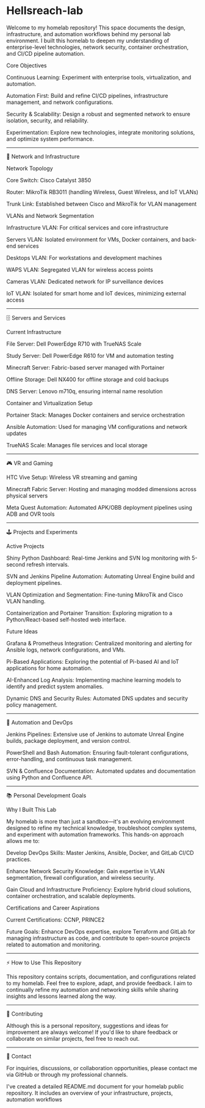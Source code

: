 # Hellsreach-lab

Welcome to my homelab repository! This space documents the design, infrastructure, and automation workflows behind my personal lab environment. I built this homelab to deepen my understanding of enterprise-level technologies, network security, container orchestration, and CI/CD pipeline automation.

Core Objectives

Continuous Learning: Experiment with enterprise tools, virtualization, and automation.

Automation First: Build and refine CI/CD pipelines, infrastructure management, and network configurations.

Security & Scalability: Design a robust and segmented network to ensure isolation, security, and reliability.

Experimentation: Explore new technologies, integrate monitoring solutions, and optimize system performance.



---

📡 Network and Infrastructure

Network Topology

Core Switch: Cisco Catalyst 3850

Router: MikroTik RB3011 (handling Wireless, Guest Wireless, and IoT VLANs)

Trunk Link: Established between Cisco and MikroTik for VLAN management


VLANs and Network Segmentation

Infrastructure VLAN: For critical services and core infrastructure

Servers VLAN: Isolated environment for VMs, Docker containers, and back-end services

Desktops VLAN: For workstations and development machines

WAPS VLAN: Segregated VLAN for wireless access points

Cameras VLAN: Dedicated network for IP surveillance devices

IoT VLAN: Isolated for smart home and IoT devices, minimizing external access



---

🗄️ Servers and Services

Current Infrastructure

File Server: Dell PowerEdge R710 with TrueNAS Scale

Study Server: Dell PowerEdge R610 for VM and automation testing

Minecraft Server: Fabric-based server managed with Portainer

Offline Storage: Dell NX400 for offline storage and cold backups

DNS Server: Lenovo m710q, ensuring internal name resolution


Container and Virtualization Setup

Portainer Stack: Manages Docker containers and service orchestration

Ansible Automation: Used for managing VM configurations and network updates

TrueNAS Scale: Manages file services and local storage



---

🎮 VR and Gaming

HTC Vive Setup: Wireless VR streaming and gaming

Minecraft Fabric Server: Hosting and managing modded dimensions across physical servers

Meta Quest Automation: Automated APK/OBB deployment pipelines using ADB and OVR tools



---

🕹️ Projects and Experiments

Active Projects

Shiny Python Dashboard: Real-time Jenkins and SVN log monitoring with 5-second refresh intervals.

SVN and Jenkins Pipeline Automation: Automating Unreal Engine build and deployment pipelines.

VLAN Optimization and Segmentation: Fine-tuning MikroTik and Cisco VLAN handling.

Containerization and Portainer Transition: Exploring migration to a Python/React-based self-hosted web interface.


Future Ideas

Grafana & Prometheus Integration: Centralized monitoring and alerting for Ansible logs, network configurations, and VMs.

Pi-Based Applications: Exploring the potential of Pi-based AI and IoT applications for home automation.

AI-Enhanced Log Analysis: Implementing machine learning models to identify and predict system anomalies.

Dynamic DNS and Security Rules: Automated DNS updates and security policy management.



---

🔧 Automation and DevOps

Jenkins Pipelines: Extensive use of Jenkins to automate Unreal Engine builds, package deployment, and version control.

PowerShell and Bash Automation: Ensuring fault-tolerant configurations, error-handling, and continuous task management.

SVN & Confluence Documentation: Automated updates and documentation using Python and Confluence API.



---

📚 Personal Development Goals

Why I Built This Lab

My homelab is more than just a sandbox—it's an evolving environment designed to refine my technical knowledge, troubleshoot complex systems, and experiment with automation frameworks. This hands-on approach allows me to:

Develop DevOps Skills: Master Jenkins, Ansible, Docker, and GitLab CI/CD practices.

Enhance Network Security Knowledge: Gain expertise in VLAN segmentation, firewall configuration, and wireless security.

Gain Cloud and Infrastructure Proficiency: Explore hybrid cloud solutions, container orchestration, and scalable deployments.


Certifications and Career Aspirations

Current Certifications: CCNP, PRINCE2

Future Goals: Enhance DevOps expertise, explore Terraform and GitLab for managing infrastructure as code, and contribute to open-source projects related to automation and monitoring.



---

⚡ How to Use This Repository

This repository contains scripts, documentation, and configurations related to my homelab. Feel free to explore, adapt, and provide feedback. I aim to continually refine my automation and networking skills while sharing insights and lessons learned along the way.


---

🤝 Contributing

Although this is a personal repository, suggestions and ideas for improvement are always welcome! If you'd like to share feedback or collaborate on similar projects, feel free to reach out.


---

📧 Contact

For inquiries, discussions, or collaboration opportunities, please contact me via GitHub or through my professional channels.



I've created a detailed README.md document for your homelab public repository. It includes an overview of your infrastructure, projects, automation workflows


